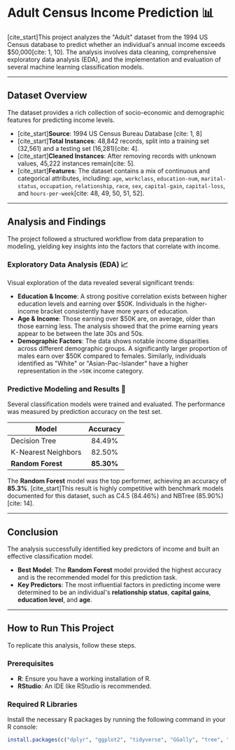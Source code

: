 # Adult Census Income Prediction 📊

[cite_start]This project analyzes the "Adult" dataset from the 1994 US Census database to predict whether an individual's annual income exceeds $50,000[cite: 1, 10]. The analysis involves data cleaning, comprehensive exploratory data analysis (EDA), and the implementation and evaluation of several machine learning classification models.

---

## Dataset Overview

The dataset provides a rich collection of socio-economic and demographic features for predicting income levels.

* [cite_start]**Source**: 1994 US Census Bureau Database [cite: 1, 8]
* [cite_start]**Total Instances**: 48,842 records, split into a training set (32,561) and a testing set (16,281)[cite: 4].
* [cite_start]**Cleaned Instances**: After removing records with unknown values, 45,222 instances remain[cite: 5].
* [cite_start]**Features**: The dataset contains a mix of continuous and categorical attributes, including: `age`, `workclass`, `education-num`, `marital-status`, `occupation`, `relationship`, `race`, `sex`, `capital-gain`, `capital-loss`, and `hours-per-week`[cite: 48, 49, 50, 51, 52].

---

## Analysis and Findings

The project followed a structured workflow from data preparation to modeling, yielding key insights into the factors that correlate with income.

### Exploratory Data Analysis (EDA) 📈

Visual exploration of the data revealed several significant trends:

* **Education & Income**: A strong positive correlation exists between higher education levels and earning over $50K. Individuals in the higher-income bracket consistently have more years of education.
* **Age & Income**: Those earning over $50K are, on average, older than those earning less. The analysis showed that the prime earning years appear to be between the late 30s and 50s.
* **Demographic Factors**: The data shows notable income disparities across different demographic groups. A significantly larger proportion of males earn over $50K compared to females. Similarly, individuals identified as "White" or "Asian-Pac-Islander" have a higher representation in the `>50K` income category.

### Predictive Modeling and Results 🤖

Several classification models were trained and evaluated. The performance was measured by prediction accuracy on the test set.

| Model                 | Accuracy  |
| --------------------- | :-------: |
| Decision Tree         | 84.49%    |
| K-Nearest Neighbors   | 82.50%    |
| **Random Forest** | **85.30%**|

The **Random Forest** model was the top performer, achieving an accuracy of **85.3%**. [cite_start]This result is highly competitive with benchmark models documented for this dataset, such as C4.5 (84.46%) and NBTree (85.90%)[cite: 14].

---

## Conclusion

The analysis successfully identified key predictors of income and built an effective classification model.

* **Best Model**: The **Random Forest** model provided the highest accuracy and is the recommended model for this prediction task.
* **Key Predictors**: The most influential factors in predicting income were determined to be an individual's **relationship status**, **capital gains**, **education level**, and **age**.

---

## How to Run This Project

To replicate this analysis, follow these steps.

### Prerequisites

* **R**: Ensure you have a working installation of R.
* **RStudio**: An IDE like RStudio is recommended.

### Required R Libraries

Install the necessary R packages by running the following command in your R console:

```R
install.packages(c("dplyr", "ggplot2", "tidyverse", "GGally", "tree", "class", "caret", "randomForest", "factoextra"))
